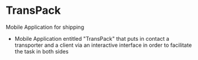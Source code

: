 # TransPack
Mobile Application for shipping
 - Mobile Application entitled "TransPack" that puts in contact a transporter and a client via an interactive interface in order to facilitate the task in both sides
